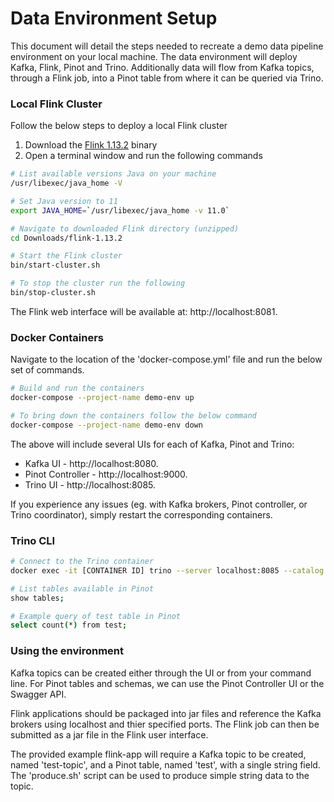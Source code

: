 # Data Environment Setup

This document will detail the steps needed to recreate a demo data pipeline environment on your local machine.
The data environment will deploy Kafka, Flink, Pinot and Trino. Additionally data will flow from Kafka topics, through 
a Flink job, into a Pinot table from where it can be queried via Trino.

### Local Flink Cluster 
Follow the below steps to deploy a local Flink cluster

1. Download the [Flink 1.13.2][flink-download] binary
2. Open a terminal window and run the following commands
```sh
# List available versions Java on your machine
/usr/libexec/java_home -V

# Set Java version to 11
export JAVA_HOME=`/usr/libexec/java_home -v 11.0`

# Navigate to downloaded Flink directory (unzipped)
cd Downloads/flink-1.13.2

# Start the Flink cluster
bin/start-cluster.sh

# To stop the cluster run the following
bin/stop-cluster.sh 
```
The Flink web interface will be available at: http://localhost:8081.

[flink-download]: https://flink.apache.org/downloads/

### Docker Containers
Navigate to the location of the 'docker-compose.yml' file and run the below set of commands.
```sh
# Build and run the containers
docker-compose --project-name demo-env up

# To bring down the containers follow the below command
docker-compose --project-name demo-env down
```
The above will include several UIs for each of Kafka, Pinot and Trino:

- Kafka UI - http://localhost:8080.
- Pinot Controller - http://localhost:9000.
- Trino UI - http://localhost:8085.

If you experience any issues (eg. with Kafka brokers, Pinot controller, or Trino coordinator), simply restart the corresponding containers. 
### Trino CLI
```sh
# Connect to the Trino container
docker exec -it [CONTAINER ID] trino --server localhost:8085 --catalog pinot --schema default

# List tables available in Pinot
show tables;

# Example query of test table in Pinot
select count(*) from test;
```

### Using the environment
Kafka topics can be created either through the UI or from your command line. For Pinot tables and schemas, we can
use the Pinot Controller UI or the Swagger API.

Flink applications should be packaged into jar files and reference the Kafka brokers using localhost and thier 
specified ports. The Flink job can then be submitted as a jar file in the Flink user interface.

The provided example flink-app will require a Kafka topic to be created, named 'test-topic', and
a Pinot table, named 'test', with a single string field. The 'produce.sh' script can be used to produce simple string data to the
topic.
